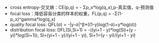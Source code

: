 * cross entropy-交叉熵：CE(p,q) = - Σp_x*log(q_x),p-真实值，q-预测值
* focal loss：降低容易分类的样本的权重，FL(p,q) = -Σ(1-p_x)^gamma*log(q_x)
* quality focal loss: QFL(σ) = -|y-σ|^β*((1-y)log(1-σ)+y*log(σ))
* distribution focal loss: DFL(Si,Si+1) = -((yi+1 - y)*log(Si)+(y - yi)*log(Si+1)), Si=(yi+1 - y)/(yi+1 - yi), Si+1=(y - yi)/(yi+1 - yi)